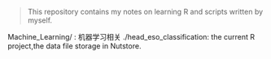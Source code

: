 > This repository contains my notes on learning R and scripts written by myself.

Machine_Learning/ : 机器学习相关
		./head_eso_classification: the current R project,the data file storage in Nutstore.